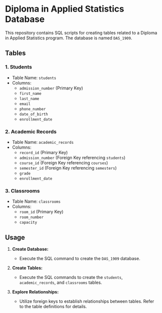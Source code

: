 # Diploma in Applied Statistics Database

This repository contains SQL scripts for creating tables related to a Diploma in Applied Statistics program. The database is named `DAS_1909`.

## Tables

### 1. Students

- Table Name: `students`
- Columns:
  - `admission_number` (Primary Key)
  - `first_name`
  - `last_name`
  - `email`
  - `phone_number`
  - `date_of_birth`
  - `enrollment_date`

### 2. Academic Records

- Table Name: `academic_records`
- Columns:
  - `record_id` (Primary Key)
  - `admission_number` (Foreign Key referencing `students`)
  - `course_id` (Foreign Key referencing `courses`)
  - `semester_id` (Foreign Key referencing `semesters`)
  - `grade`
  - `enrollment_date`

### 3. Classrooms

- Table Name: `classrooms`
- Columns:
  - `room_id` (Primary Key)
  - `room_number`
  - `capacity`

## Usage

1. **Create Database:**
   - Execute the SQL command to create the `DAS_1909` database.

2. **Create Tables:**
   - Execute the SQL commands to create the `students`, `academic_records`, and `classrooms` tables.

3. **Explore Relationships:**
   - Utilize foreign keys to establish relationships between tables. Refer to the table definitions for details.


